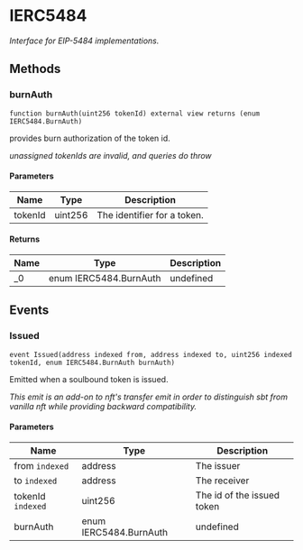 # IERC5484







*Interface for EIP-5484 implementations.*

## Methods

### burnAuth

```solidity
function burnAuth(uint256 tokenId) external view returns (enum IERC5484.BurnAuth)
```

provides burn authorization of the token id.

*unassigned tokenIds are invalid, and queries do throw*

#### Parameters

| Name | Type | Description |
|---|---|---|
| tokenId | uint256 | The identifier for a token. |

#### Returns

| Name | Type | Description |
|---|---|---|
| _0 | enum IERC5484.BurnAuth | undefined |



## Events

### Issued

```solidity
event Issued(address indexed from, address indexed to, uint256 indexed tokenId, enum IERC5484.BurnAuth burnAuth)
```

Emitted when a soulbound token is issued.

*This emit is an add-on to nft&#39;s transfer emit in order to distinguish sbt  from vanilla nft while providing backward compatibility.*

#### Parameters

| Name | Type | Description |
|---|---|---|
| from `indexed` | address | The issuer |
| to `indexed` | address | The receiver |
| tokenId `indexed` | uint256 | The id of the issued token |
| burnAuth  | enum IERC5484.BurnAuth | undefined |



